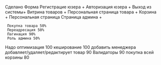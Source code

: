 Сделано
     Форма Регистрацие юзера +
     Авторизация юзера +
     Выход из системы+
     Витрина товаров +
     Персональная страница товара +
     Корзина +
     Персональная страница
     Страница админа +

     Покупка товара 50%
     Переадресация 50%
     Пагинация 90%
     Роль админа 50%

Надо
    оптимизация 100
    кеширование 100
    добавить менеджера добавляет/удаляет/редактирует товар 90
    Валидаторы 90
    покупка всей корзины 80

